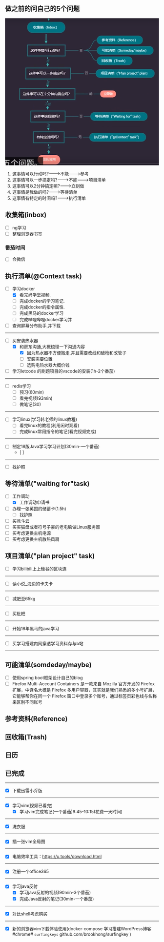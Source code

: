 ## 做之前的问自己的5个问题
![](img/2019-12-04-12-42-58.png)
1. 这事情可以行动吗?--->不能--->参考
2. 这事情可以一步搞定吗?--->不能--->项目清单
3. 这事情可以2分钟搞定嘛?--->立刻做
4. 这事情是我做的吗?--->等待清单
5. 这事情有特定的时间吗?--->执行清单

## 收集箱(inbox)
- [ ] ng学习
- [ ] 整理浏览器书签
### 番茄时间
- [ ] 会微信
## 执行清单(@Context task)
- [ ] 学习docker
  - [x] 看完尚学堂视频.
  - [ ] 完成docker的学习笔记.
  - [ ] 完成docker的指令属性.
  - [ ] 完成黑马的docker学习
  - [ ] 完成哔哩哔哩docker学习并
- [ ] 查询屏幕分布助手,并下载
---
- [ ] 买安装热水器
  - [x] 和房东沟通,大概梳理一下沟通内容
    - [x] 因为热水器不方便搬走,并且需要改线和破枪和改管子
    - [ ] 安装需要位置
    - [ ] 选购电热水器大概价钱
- [ ] 学习letcode 的刷题项目的vscode的安装(1h-2个番茄)
---
- [ ] redis学习
    - [ ] 预习(60min)
    - [ ] 看完视频(93min)
    - [ ] 做笔记(30)
---
- [ ] 学习linux(学习韩老师的linux教程)
  - [ ] 看完linux的教程(利用闲时观看)
  - [ ] 完成linux常用指令的笔记(看完视频完成)
---
- [ ] 制定18版Java学习学习计划(30min-一个番茄)
  - [ ] 
---
- [ ] 找护照
## 等待清单("waiting for"task)
- [ ] 工作调动
  - [x] 工作调动申请书
- [ ] 办理一张英国的储蓄卡(1.5h)
  - [ ] 找护照
- [ ] 买竞斗云
- [ ] 买买猫盘或者符号子豪的老电脑做Linux服务器
- [ ] 买考虑更换主机电源
- [ ] 买考虑更换主机散热风扇

## 项目清单("plan project" task)
- [ ] 学习bilibili上上硅谷的区块连
---
- [ ] 读小说_海边的卡夫卡
---
- [ ] 减肥至65kg
---
- [ ] 买枇杷
---
- [ ] 开始18年黑马的java学习
---
- [ ] 买学习搭建内网穿透学习资料存与b站
---
## 可能清单(somdeday/maybe)
- [ ] 使用spring boot框架设计自己的blog
- [ ] Firefox Multi-Account Containers 是一款来自 Mozilla 官方开发的 Firefox 扩展，中译名大概是 Firefox 多用户容器，其实就是我们熟悉的多小号扩展，它能够帮你在同一个 Firefox 窗口中登录多个账号，通过标签页彩色线与名称来区别不同账号

## 参考资料(Reference)

## 回收箱(Trash)

## 日历

## 已完成
---
- [x] 下载迅雷小乔版
---
- [x] 学习vim(视频已看完)
  - [x] 学习vim完成笔记(一个番茄)9:45-10:15(花费一天时间)
---
- [x] 洗衣服
---
- [x] 插一张vim全局图
---
- [x] 电脑效率工具：https://u.tools/download.html
---
- [x] 注册一个office365
---
- [x] 学习java反射
  - [x] 学习java反射的视频(90min-3个番茄)
  - [x] 完成Java反射的笔记(30min-一个番茄)
---
- [x] 对比shell考虑购买
---
- [x] 新的浏览器vim下载体验使用(docker-compose 学习搭建WordPress博客#chrome# `surfingkeys`      github.com/brookhong/surfingkey )